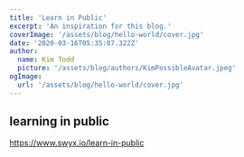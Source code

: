 ```yaml
---
title: 'Learn in Public'
excerpt: 'An inspiration for this blog.'
coverImage: '/assets/blog/hello-world/cover.jpg'
date: '2020-03-16T05:35:07.322Z'
author:
  name: Kim Todd
  picture: '/assets/blog/authors/KimPossibleAvatar.jpeg'
ogImage:
  url: '/assets/blog/hello-world/cover.jpg'
---
```


## learning in public

https://www.swyx.io/learn-in-public
